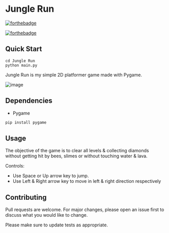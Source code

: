 # Jungle Run

[![forthebadge](https://forthebadge.com/images/badges/made-with-reason.svg)](https://forthebadge.com)

[![forthebadge](https://forthebadge.com/images/badges/made-with-python.svg)](https://forthebadge.com)

## Quick Start

```
cd Jungle Run
python main.py
```

Jungle Run is my simple 2D platformer game made with Pygame.

![image](https://user-images.githubusercontent.com/72703981/147840340-88fb6577-32e0-4986-936e-c2dc52a65bdc.png)


## Dependencies
* Pygame

```bash
pip install pygame
```

## Usage

The objective of the game is to clear all levels & collecting diamonds without getting hit by bees, slimes or without touching water & lava.

Controls:
* Use Space or Up arrow key to jump.
* Use Left & Right arrow key to move in left & right direction respectively


## Contributing
Pull requests are welcome. For major changes, please open an issue first to discuss what you would like to change.

Please make sure to update tests as appropriate.

